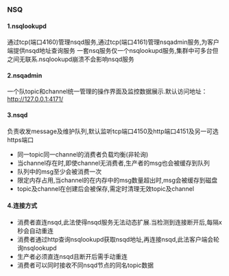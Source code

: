 ### NSQ

#### 1.nsqlookupd
通过tcp(端口4160)管理nsqd服务,通过tcp(端口4161)管理nsqadmin服务,为客户端提供nsqd地址查询服务
一套nsq服务仅一个nsqlookupd服务,集群中可多台但之间无联系.nsqlookupd崩溃不会影响nsqd服务

#### 2.nsqadmin
一个队topic和channel统一管理的操作界面及监控数据展示.默认访问地址：http://127.0.0.1:4171/

#### 3.nsqd
负责收发message及维护队列,默认监听tcp端口4150及http端口4151及另一可选https端口
* 同一topic同一channel的消费者负载均衡(非轮询)
* 当channel存在时,即使channel无消费者,生产者的msg也会被缓存到队列
* 队列中的msg至少会被消费一次
* 限定内存占用,当channel的在内存中的msg数量超出时,msg会被缓存到磁盘
* topic及channel在创建后会被保存,需定时清理无效topic及channel

#### 4.连接方式
* 消费者直连nsqd,此法使得nsqd服务无法动态扩展.当检测到连接断开后,每隔x秒会自动重连
* 消费者通过http查询nsqlookupd获取nsqd地址,再连接nsqd,此法客户端会轮询nsqlookupd
* 生产者必须直连nsqd且断开后需手动重连
* 消费者可以同时接收不同nsqd节点的同名topic数据

#### 
